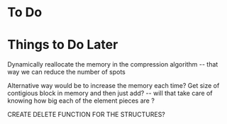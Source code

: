To Do
=

Things to Do Later
=

Dynamically reallocate the memory in the compression algorithm -- that way we can reduce the number of spots 

Alternative way would be to increase the memory each time?
Get size of contigious block in memory and then just add? -- will that take care of knowing how big each of the element pieces are ?


CREATE DELETE FUNCTION FOR THE STRUCTURES?